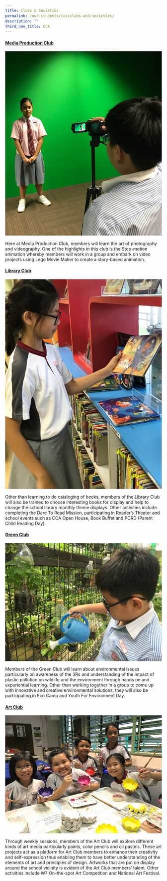 ```yaml
---
title: Clubs & Societies
permalink: /our-students/cca/clubs-and-societies/
description: ""
third_nav_title: CCA
---
```

<h4><strong><span style="text-decoration: underline;">Media Production Club</span></strong></h4>

![](/images/MPH.jpg)

<p>Here at Media Production Club, members will learn the art of photography and videography. One of the highlights in this club is the Stop-motion animation whereby members will work in a group and embark on video projects using Lego Movie Maker to create a story-based animation.</p>

<h4><strong><span style="text-decoration: underline;">Library Club</span></strong></h4>

![](/images/Library-e1548995553855.jpg)

<p>Other than learning to do cataloging of books, members of the Library Club will also be trained to choose interesting books for display and help to change the school library monthly theme displays. Other activities include completing the Dare To Read Mission, participating in Reader&rsquo;s Theater and school events such as CCA Open House, Book Buffet and PCRD (Parent Child Reading Day).</p>

<h4><strong><span style="text-decoration: underline;">Green Club</span></strong></h4>

![](/images/Green-Club.jpg)

<p>Members of the Green Club will learn about environmental issues particularly on awareness of the 3Rs and understanding of the impact of plastic pollution on wildlife and the environment through hands on and experiential learning. Other than working together in a group to come up with innovative and creative environmental solutions, they will also be participating in Eco Camp and Youth For Environment Day.</p>

<h4><strong><span style="text-decoration: underline;">Art Club</span></strong></h4>

![](/images/Art-Club.jpg)

<p>Through weekly sessions, members of the Art Club will explore different kinds of art media particularly paints, color pencils and oil pastels. These art projects act as a platform for Art Club members to enhance their creativity and self-expression thus enabling them to have better understanding of the elements of art and principles of design. Artworks that are put on display around the school vicinity is evident of the Art Club members&rsquo; talent. Other activities include W7 On-the-spot Art Competition and National Art Festival.</p>